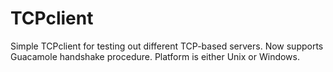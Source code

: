 # TCPclient
Simple TCPclient for testing out different TCP-based servers. Now supports Guacamole handshake procedure. Platform is either Unix or Windows.
